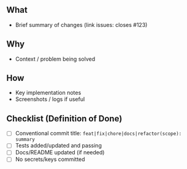 ## What
- Brief summary of changes (link issues: closes #123)

## Why
- Context / problem being solved

## How
- Key implementation notes
- Screenshots / logs if useful

## Checklist (Definition of Done)
- [ ] Conventional commit title: `feat|fix|chore|docs|refactor(scope): summary`
- [ ] Tests added/updated and passing
- [ ] Docs/README updated (if needed)
- [ ] No secrets/keys committed
